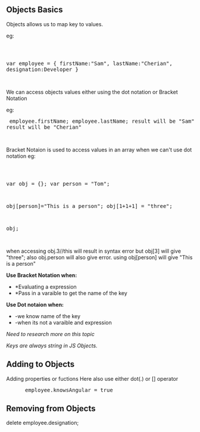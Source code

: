 ## Objects Basics

Objects allows us to map key to values.

eg: <pre>

var employee = {
firstName:"Sam",
lastName:"Cherian",
designation:Developer
}

</pre>

We can access objects values either using the dot notation or Bracket Notation

eg:<pre>
employee.firstName;
employee.lastName;
result will be "Sam"
result will be "Cherian"

</pre>

Bracket Notaion is used to access values in an array when we can't use dot notation
eg:<pre>

var obj = {};
var person = "Tom";

obj[person]="This is a person";
obj[1+1+1] = "three";

obj;

</pre>

when accessing
obj.3//this will result in syntax error
but obj[3] will give "three";
also obj.person will also give error.
using obj[person] will give "This is a person"

<b>Use Bracket Notation when:</b>

<ul>
<li> *Evaluating a expression</li>
<li> *Pass in a varaible to get the name of the key</li>
</ul>    
      
<b>Use Dot notaion when:</b>
<ul>
<li> -we know name of the key</li>
<li> -when its not a varaible and expression</li>
</ul>

<i>Need to research more on this topic</i>

<em>Keys are always string in JS Objects.</em>

## Adding to Objects

Adding properties or fuctions
Here also use either dot(.) or [] operator

<pre>
      employee.knowsAngular = true
</pre>

## Removing from Objects

delete employee.designation;
